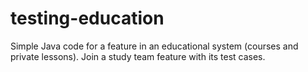 # testing-education
Simple Java code for a feature in an educational system (courses and private lessons). Join a study team feature with its test cases.
